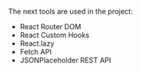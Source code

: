 The next tools are used in the project:

- React Router DOM
- React Custom Hooks
- React.lazy
- Fetch API
- JSONPlaceholder REST API
